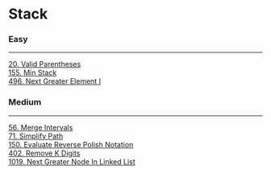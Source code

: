 # Stack

### Easy
---
[20. Valid Parentheses](solutions/0020-Valid%20Parentheses.md)</br>
[155. Min Stack](solutions/0155-Min%20Stack.md)</br>
[496. Next Greater Element I](solutions/0496-Next%20Greater%20Element%20I.md)</br>

### Medium
---
[56. Merge Intervals](solutions/0056-Merge%20Intervals.md)</br>
[71. Simplify Path](solutions/0071-Simplify%20Path.md)</br>
[150. Evaluate Reverse Polish Notation](solutions/0150-Evaluate%20Reverse%20Polish%20Notation.md)</br>
[402. Remove K Digits](solutions/0402-Remove%20K%20Digits.md)</br>
[1019. Next Greater Node In Linked List](solutions/1019-Next%20Greater%20Node%20In%20Linked%20List.md)</br>
